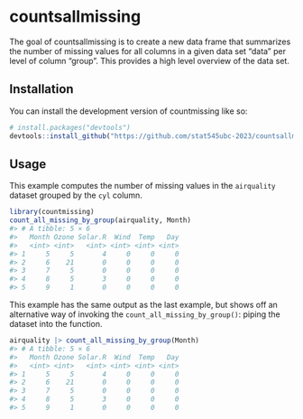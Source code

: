 
<!-- README.md is generated from README.Rmd. Please edit that file -->

# countsallmissing

<!-- badges: start -->
<!-- badges: end -->

The goal of countsallmissing is to create a new data frame that
summarizes the number of missing values for all columns in a given data
set “data” per level of column “group”. This provides a high level
overview of the data set.

## Installation

You can install the development version of countmissing like so:

``` r
# install.packages("devtools")
devtools::install_github("https://github.com/stat545ubc-2023/countsallmissing", ref = "0.1.0")
```

## Usage

This example computes the number of missing values in the `airquality`
dataset grouped by the `cyl` column.

``` r
library(countmissing)
count_all_missing_by_group(airquality, Month)
#> # A tibble: 5 × 6
#>   Month Ozone Solar.R  Wind  Temp   Day
#>   <int> <int>   <int> <int> <int> <int>
#> 1     5     5       4     0     0     0
#> 2     6    21       0     0     0     0
#> 3     7     5       0     0     0     0
#> 4     8     5       3     0     0     0
#> 5     9     1       0     0     0     0
```

This example has the same output as the last example, but shows off an
alternative way of invoking the `count_all_missing_by_group()`: piping
the dataset into the function.

``` r
airquality |> count_all_missing_by_group(Month) 
#> # A tibble: 5 × 6
#>   Month Ozone Solar.R  Wind  Temp   Day
#>   <int> <int>   <int> <int> <int> <int>
#> 1     5     5       4     0     0     0
#> 2     6    21       0     0     0     0
#> 3     7     5       0     0     0     0
#> 4     8     5       3     0     0     0
#> 5     9     1       0     0     0     0
```
